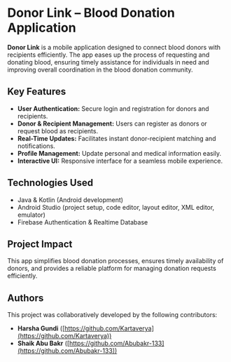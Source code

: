 # Donor Link – Blood Donation Application

**Donor Link** is a mobile application designed to connect blood donors with recipients efficiently. The app eases up  the process of requesting and donating blood, ensuring timely assistance for individuals in need and improving overall coordination in the blood donation community.

## Key Features
- **User Authentication:** Secure login and registration for donors and recipients.
- **Donor & Recipient Management:** Users can register as donors or request blood as recipients.
- **Real-Time Updates:** Facilitates instant donor-recipient matching and notifications.
- **Profile Management:** Update personal and medical information easily.
- **Interactive UI:** Responsive interface for a seamless mobile experience.

## Technologies Used
- Java & Kotlin (Android development)
- Android Studio (project setup, code editor, layout editor, XML editor, emulator)
- Firebase Authentication & Realtime Database

## Project Impact
This app simplifies blood donation processes, ensures timely availability of donors, and provides a reliable platform for managing donation requests efficiently.

## Authors
This project was collaboratively developed by the following contributors:

- **Harsha Gundi** ([https://github.com/Kartaverya](https://github.com/Kartaverya))
- **Shaik Abu Bakr** ([https://github.com/Abubakr-133](https://github.com/Abubakr-133))



